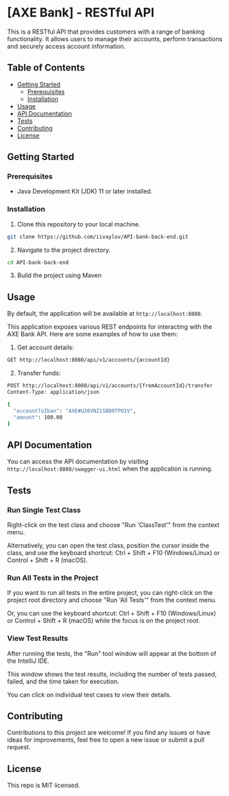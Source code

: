 # [AXE Bank] -  RESTful API

This is a RESTful API that provides customers with a range of banking functionality. It allows users to manage their accounts, perform transactions and securely access account information.

## Table of Contents

- [Getting Started](#getting-started)
  - [Prerequisites](#prerequisites)
  - [Installation](#installation)
- [Usage](#usage)
- [API Documentation](#api-documentation)
- [Tests](#tests)
- [Contributing](#contributing)
- [License](#license)

## Getting Started

### Prerequisites

- Java Development Kit (JDK) 11 or later installed.

### Installation

1. Clone this repository to your local machine.

```bash
git clone https://github.com/iivaylov/API-bank-back-end.git
```

2. Navigate to the project directory.

```bash
cd API-bank-back-end
```

3. Build the project using Maven

## Usage

By default, the application will be available at `http://localhost:8080`.

This application exposes various REST endpoints for interacting with the AXE Bank API. Here are some examples of how to use them:

1. Get account details:

```bash
GET http://localhost:8080/api/v1/accounts/{accountId}
```

2. Transfer funds:

```bash
POST http://localhost:8080/api/v1/accounts/{fromAccountId}/transfer
Content-Type: application/json

{
  "accountToIban": "AXE#U26VNZ1SBD0TPO1V",
  "amount": 100.00
}
```

## API Documentation

You can access the API documentation by visiting `http://localhost:8080/swagger-ui.html` when the application is running.

## Tests

### Run Single Test Class

Right-click on the test class and choose "Run 'ClassTest'" from the context menu.

Alternatively, you can open the test class, position the cursor inside the class, and use the keyboard shortcut: Ctrl + Shift + F10 (Windows/Linux) or Control + Shift + R (macOS).

### Run All Tests in the Project

If you want to run all tests in the entire project, you can right-click on the project root directory and choose "Run 'All Tests'" from the context menu.

Or, you can use the keyboard shortcut: Ctrl + Shift + F10 (Windows/Linux) or Control + Shift + R (macOS) while the focus is on the project root.

### View Test Results

After running the tests, the "Run" tool window will appear at the bottom of the IntelliJ IDE.

This window shows the test results, including the number of tests passed, failed, and the time taken for execution.

You can click on individual test cases to view their details.

## Contributing

Contributions to this project are welcome! If you find any issues or have ideas for improvements, feel free to open a new issue or submit a pull request.

## License

This repo is MIT licensed.
